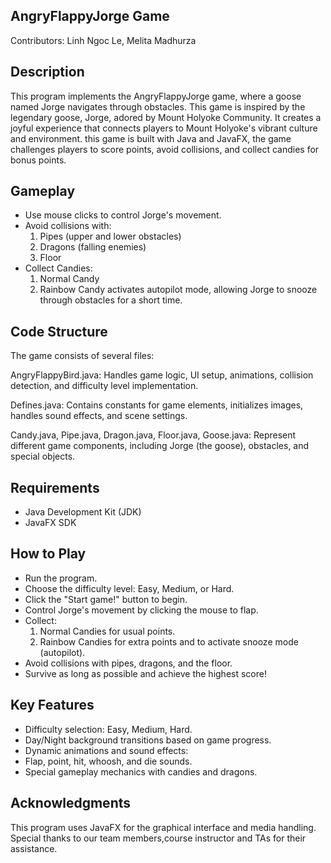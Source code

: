 ## AngryFlappyJorge Game 
Contributors: Linh Ngoc Le, Melita Madhurza

## Description
This program implements the AngryFlappyJorge game, where a goose named Jorge navigates through obstacles. This game is inspired by the legendary goose, Jorge, adored by Mount Holyoke Community. It creates a joyful experience that connects players to Mount Holyoke's vibrant culture and environment. this game is built with Java and JavaFX, the game challenges players to score points, avoid collisions, and collect candies for bonus points.

## Gameplay
- Use mouse clicks to control Jorge's movement.
- Avoid collisions with:
    1. Pipes (upper and lower obstacles)
    2. Dragons (falling enemies)
    3. Floor
- Collect Candies:
    1. Normal Candy 
    2. Rainbow Candy activates autopilot mode, allowing Jorge to snooze through obstacles for a short time.

## Code Structure
The game consists of several files:

AngryFlappyBird.java: Handles game logic, UI setup, animations, collision detection, and difficulty level implementation.

Defines.java: Contains constants for game elements, initializes images, handles sound effects, and scene settings.

Candy.java, Pipe.java, Dragon.java, Floor.java, Goose.java: Represent different game components, including Jorge (the goose), obstacles, and special objects.

## Requirements
- Java Development Kit (JDK)
- JavaFX SDK

## How to Play
- Run the program.
- Choose the difficulty level: Easy, Medium, or Hard.
- Click the "Start game!" button to begin.
- Control Jorge's movement by clicking the mouse to flap.
- Collect:
    1. Normal Candies for usual points.
    2. Rainbow Candies for extra points and to activate snooze mode (autopilot).
- Avoid collisions with pipes, dragons, and the floor.
- Survive as long as possible and achieve the highest score!

## Key Features
- Difficulty selection: Easy, Medium, Hard.
- Day/Night background transitions based on game progress.
- Dynamic animations and sound effects:
- Flap, point, hit, whoosh, and die sounds.
- Special gameplay mechanics with candies and dragons.

## Acknowledgments
This program uses JavaFX for the graphical interface and media handling.
Special thanks to our team members,course instructor and TAs for their assistance.
